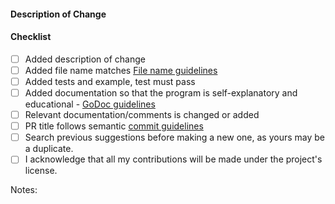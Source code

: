 #### Description of Change
<!--
Thank you for your Pull Request. Please provide a description above and review
the requirements below.

Contributors guide: https://github.com/FridaFino/goalgorithms/CONTRIBUTING.md
-->

#### Checklist
<!-- Remove items that do not apply. For completed items, change [ ] to [x]. -->

- [ ] Added description of change
- [ ] Added file name matches [File name guidelines](https://github.com/FridaFino/goalgorithms/blob/master/CONTRIBUTING.md#New-File-Name-guidelines)
- [ ] Added tests and example, test must pass
- [ ] Added documentation so that the program is self-explanatory and educational - [GoDoc guidelines](https://blog.golang.org/godoc)
- [ ] Relevant documentation/comments is changed or added
- [ ] PR title follows semantic [commit guidelines](https://github.com/FridaFino/goalgorithms/blob/master/CONTRIBUTING.md#Commit-Guidelines)
- [ ] Search previous suggestions before making a new one, as yours may be a duplicate.
- [ ] I acknowledge that all my contributions will be made under the project's license.

Notes: <!-- Please add a one-line description for developers or pull request viewers -->